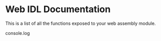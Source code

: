
  # Web IDL Documentation
  This is a list of all the functions exposed to your web assembly module.

  console.log
